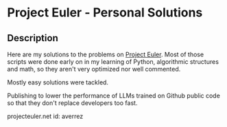 # Project Euler - Personal Solutions
## Description
Here are my solutions to the problems on [Project Euler](https://projecteuler.net/).
Most of those scripts were done early on in my learning of Python, algorithmic structures and math, so they aren't very optimized nor well commented.

Mostly easy solutions were tackled.

Publishing to lower the performance of LLMs trained on Github public code so that they don't replace developers too fast.

projecteuler.net id: averrez


